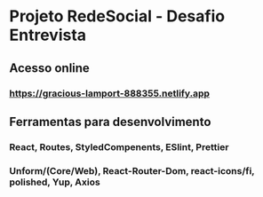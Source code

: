 # Projeto RedeSocial - Desafio Entrevista

## Acesso online 
### https://gracious-lamport-888355.netlify.app

## Ferramentas para desenvolvimento
### React, Routes, StyledCompenents, ESlint, Prettier
### Unform/(Core/Web), React-Router-Dom, react-icons/fi, polished, Yup, Axios

